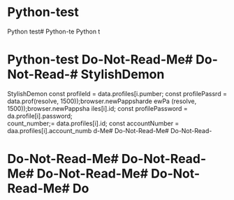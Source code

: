 # Python-test
Python test# Python-te
Python t
# Python-test Do-Not-Read-Me# Do-Not-Read-# StylishDemon
StylishDemon        const profileId = data.profiles[i.pumber;
        const profilePassrd = data.prof(resolve, 1500));browser.newPappsharde
ewPa
(resolve, 1500));browser.newPappsha
iles[i].id;
        const profilePassword = da.profile[i].password;   
count_number;= data.profiles[i].id;
        const accountNumber = daa.profiles[i].account_numb
d-Me# Do-Not-Read-Me# Do-Not-Read-
# Do-Not-Read-Me# Do-Not-Read-Me# Do-Not-Read-Me# Do-Not-Read-Me# Do
